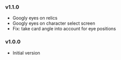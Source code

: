 ### v1.1.0
* Googly eyes on relics
* Googly eyes on character select screen
* Fix: take card angle into account for eye positions

### v1.0.0
* Initial version
